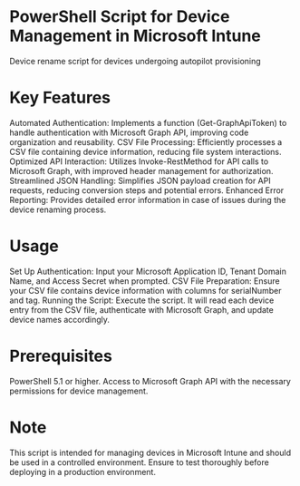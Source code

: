 # PowerShell Script for Device Management in Microsoft Intune
Device rename script for devices undergoing autopilot provisioning 
# Key Features 
Automated Authentication: Implements a function (Get-GraphApiToken) to handle authentication with Microsoft Graph API, improving code organization and reusability.
CSV File Processing: Efficiently processes a CSV file containing device information, reducing file system interactions.
Optimized API Interaction: Utilizes Invoke-RestMethod for API calls to Microsoft Graph, with improved header management for authorization.
Streamlined JSON Handling: Simplifies JSON payload creation for API requests, reducing conversion steps and potential errors.
Enhanced Error Reporting: Provides detailed error information in case of issues during the device renaming process.
# Usage
Set Up Authentication: Input your Microsoft Application ID, Tenant Domain Name, and Access Secret when prompted.
CSV File Preparation: Ensure your CSV file contains device information with columns for serialNumber and tag.
Running the Script: Execute the script. It will read each device entry from the CSV file, authenticate with Microsoft Graph, and update device names accordingly.
# Prerequisites
PowerShell 5.1 or higher.
Access to Microsoft Graph API with the necessary permissions for device management.
# Note 
This script is intended for managing devices in Microsoft Intune and should be used in a controlled environment. Ensure to test thoroughly before deploying in a production environment.
